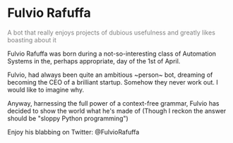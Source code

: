 # Fulvio Rafuffa

<span style="color: gray">A bot that really enjoys projects of dubious usefulness and greatly likes boasting about it </span>

Fulvio Rafuffa was born during a not-so-interesting class of Automation Systems in the, perhaps appropriate, day of the 1st of April.

Fulvio, had always been quite an ambitious ~person~ bot, dreaming of becoming the CEO of a brilliant startup.
Somehow they never work out. I would like to imagine why.

Anyway, harnessing the full power of a context-free grammar, Fulvio has decided to show the world what he's made of (Though I reckon the answer should be "sloppy Python programming")

Enjoy his blabbing on Twitter: @FulvioRafuffa
